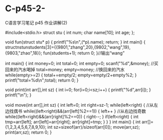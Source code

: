 # C-p45-2-
C语言学习笔记 p45 作业讲解(2)

#include<stdio.h>
struct stu
{
    int num;
    char name[10];
    int age;
};

void fun(struct stu* p)
{
    printf("%s\n",(*p).name);
    return;
}
int main()
{
    structnstunstudents[3]={{9801,"zhang",20},{9802,"wang",19},{9803,"zhao",18}};
    fun(students+1);
    return 0;
}//输出“wang”

int main()
{
    int money=0;
    int total=0;
    int empty=0;
    scanf("%d",&money);
    //买回来的汽水喝掉
    total=money;
    empty=money;
    //换回来的汽水
    while(empty>=2)
    {
        total+=empty/2;
        empty=empty/2+empty%2;
    }
    printf("total=%d\n";total);
    return 0;
}


void print(int arr[],int sz)
{
    int i=0;
    for(i=0;i<sz;i++)
    {
        printf("%d",arr[i]);
    }
    printf("\n");
}

void move(int arr[],int sz)
{
    int left=0;
    int right=sz-1;
   while(left<right)
  {
    //从左边找偶书
    while((left<right)&&(arr[left]%2==1))
    {
        left++
    }
    //从右边找奇数
    while((left<right)&&(arr[right]%2==0))
    {
        right--;
    }
    if(left<right)
    {
        int tmp=arr[left];
        arr[left]=arr[right];
        arr[right]=tmp;
    }
  }
}
int main()
{
    int arr[]={1,2,3,4,5,6,7,8,9,10};
    int sz=sizeof(arr)/sizeof(arr[0]);
    move(arr,sz);
    print(arr,sz);
    return 0;
}
